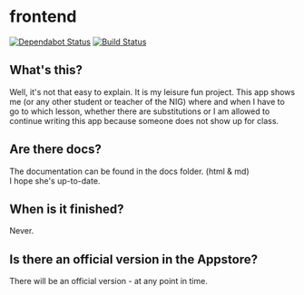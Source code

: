 # frontend

[![Dependabot Status](https://api.dependabot.com/badges/status?host=github&repo=vpapp-team/frontend)](https://dependabot.com) 
[![Build Status](https://travis-ci.com/vpapp-team/frontend.svg?branch=master)](https://travis-ci.com/vpapp-team/frontend)

## What's this?

Well, it's not that easy to explain. It is my leisure fun project.
This app shows me (or any other student or teacher of the NIG) where
and when I have to go to which lesson, whether there are substitutions
or I am allowed to continue writing this app because someone does not
show up for class.


## Are there docs?

The documentation can be found in the docs folder. (html & md)  
I hope she's up-to-date.


## When is it finished?

Never.


## Is there an official version in the Appstore?

There will be an official version - at any point in time.

